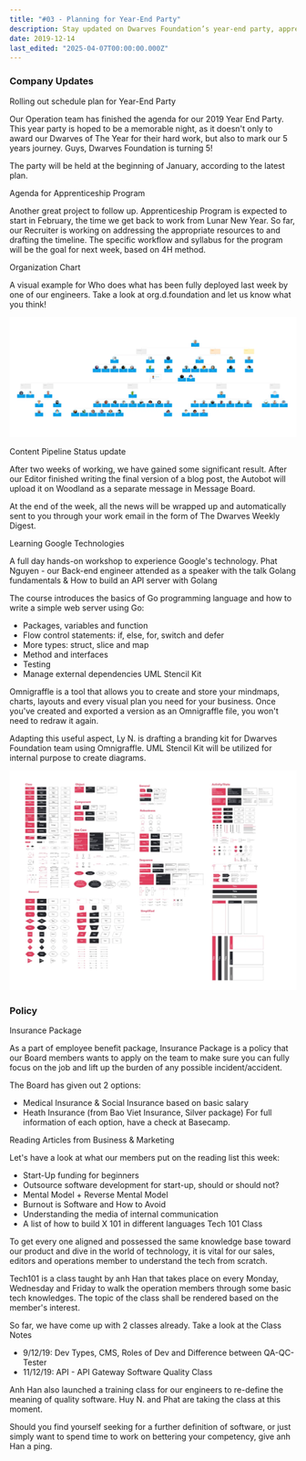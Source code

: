```yaml
---
title: "#03 - Planning for Year-End Party"
description: Stay updated on Dwarves Foundation’s year-end party, apprenticeship program, insurance policies, tech workshops, and ongoing training classes to boost team skills and benefits.
date: 2019-12-14
last_edited: "2025-04-07T00:00:00.000Z"
---
```


### Company Updates

Rolling out schedule plan for Year-End Party

Our Operation team has finished the agenda for our 2019 Year End Party. This year party is hoped to be a memorable night, as it doesn't only to award our Dwarves of The Year for their hard work, but also to mark our 5 years journey. Guys, Dwarves Foundation is turning 5!

The party will be held at the beginning of January, according to the latest plan.

Agenda for Apprenticeship Program

Another great project to follow up. Apprenticeship Program is expected to start in February, the time we get back to work from Lunar New Year. So far, our Recruiter is working on addressing the appropriate resources to and drafting the timeline. The specific workflow and syllabus for the program will be the goal for next week, based on 4H method.

Organization Chart

A visual example for Who does what has been fully deployed last week by one of our engineers. Take a look at org.d.foundation and let us know what you think!

![](assets/notion-image-1744007183972-l6nys.webp)

Content Pipeline Status update

After two weeks of working, we have gained some significant result. After our Editor finished writing the final version of a blog post, the Autobot will upload it on Woodland as a separate message in Message Board.

At the end of the week, all the news will be wrapped up and automatically sent to you through your work email in the form of The Dwarves Weekly Digest.

Learning Google Technologies

A full day hands-on workshop to experience Google's technology. Phat Nguyen - our Back-end engineer attended as a speaker with the talk Golang fundamentals & How to build an API server with Golang

The course introduces the basics of Go programming language and how to write a simple web server using Go:

- Packages, variables and function
- Flow control statements: if, else, for, switch and defer
- More types: struct, slice and map
- Method and interfaces
- Testing
- Manage external dependencies
  UML Stencil Kit

Omnigraffle is a tool that allows you to create and store your mindmaps, charts, layouts and every visual plan you need for your business. Once you've created and exported a version as an Omnigraffle file, you won't need to redraw it again.

Adapting this useful aspect, Ly N. is drafting a branding kit for Dwarves Foundation team using Omnigraffle. UML Stencil Kit will be utilized for internal purpose to create diagrams.

![](assets/notion-image-1744007184113-mnyt0.webp)

### Policy

Insurance Package

As a part of employee benefit package, Insurance Package is a policy that our Board members wants to apply on the team to make sure you can fully focus on the job and lift up the burden of any possible incident/accident.

The Board has given out 2 options:

- Medical Insurance & Social Insurance based on basic salary
- Heath Insurance (from Bao Viet Insurance, Silver package)
  For full information of each option, have a check at Basecamp.

Reading Articles from Business & Marketing

Let's have a look at what our members put on the reading list this week:

- Start-Up funding for beginners
- Outsource software development for start-up, should or should not?
- Mental Model + Reverse Mental Model
- Burnout is Software and How to Avoid
- Understanding the media of internal communication
- A list of how to build X 101 in different languages
  Tech 101 Class

To get every one aligned and possessed the same knowledge base toward our product and dive in the world of technology, it is vital for our sales, editors and operations member to understand the tech from scratch.

Tech101 is a class taught by anh Han that takes place on every Monday, Wednesday and Friday to walk the operation members through some basic tech knowledges. The topic of the class shall be rendered based on the member's interest.

So far, we have come up with 2 classes already. Take a look at the Class Notes

- 9/12/19: Dev Types, CMS, Roles of Dev and Difference between QA-QC-Tester
- 11/12/19: API - API Gateway
  Software Quality Class

Anh Han also launched a training class for our engineers to re-define the meaning of quality software. Huy N. and Phat are taking the class at this moment.

Should you find yourself seeking for a further definition of software, or just simply want to spend time to work on bettering your competency, give anh Han a ping.
